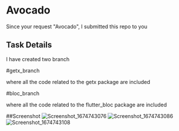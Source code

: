 # Avocado

Since your request "Avocado", I submitted this repo to you

## Task Details

I have created two branch

#getx_branch

where all the code related to the getx package are included

#bloc_branch

where all the code related to the flutter_bloc package are included


##Screenshot
![Screenshot_1674743076](https://user-images.githubusercontent.com/60395954/214863620-ef43defa-0c14-47c4-8222-889dcaffd838.png)
![Screenshot_1674743086](https://user-images.githubusercontent.com/60395954/214864047-7ec713d9-4a2c-43f8-8efe-1420fa30930b.png)
![Screenshot_1674743108](https://user-images.githubusercontent.com/60395954/214864064-6b00f95c-8d20-4ab0-90fb-9d8bd802d924.png)

